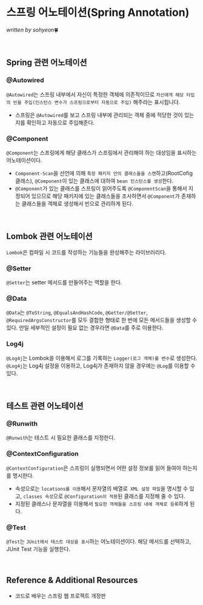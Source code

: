 # 스프링 어노테이션(Spring Annotation)
*written by sohyeon*🍀

<br>

## Spring 관련 어노테이션
### @Autowired
`@Autowired`는 스프링 내부에서 자신이 특정한 객체에 의존적이므로 `자신에게 해당 타입의 빈을 주입(인스턴스 변수가 스프링으로부터 자동으로 주입)` 해주라는 표시힙니다. 
* 스프링은 `@Autowired`를 보고 스프링 내부에 관리되는 객체 중에 적당한 것이 있는지를 확인하고 자동으로 주입해준다. 

### @Component
`@Component`는 스프링에게 해당 클래스가 스프링에서 관리해야 하는 대상임을 표시하는 어노테이션이다.  
* `Component-Scan`을 선언에 의해 `특정 패키지 안의 클래스들을 스캔`하고(RootCofig 클래스), `@Component`이 있는 클래스에 대하여 `bean 인스턴스를 생성`한다.  
* `@Component`가 있는 클래스를 스프링이 읽어주도록 `@ComponentScan`을 통해서 지정되어 있으므로 해당 패키지에 있는 클래스들을 조사하면서 `@Component`가 존재하는 클래스들을 객체로 생성해서 빈으로 관리하게 된다.

<br>

## Lombok 관련 어노테이션
`Lombok`은 컴파일 시 코드를 작성하는 기능들을 완성해주는 라이브러리다. 

### @Setter
`@Setter`는 setter 메서드를 만들어주는 역할을 한다. 

### @Data
`@Data`는 `@ToString`, `@EqualsAndHashCode`, `@Getter/@Setter`, `@RequiredArgsConstructor`를 모두 결합한 형태로 한 번에 모든 메서드들을 생성할 수 있다. 만일 세부적인 설정이 필요 없는 경우라면 `@Data`를 주로 이용한다.  

### Log4j
`@Log4j`는 Lombok을 이용해서 로그를 기록하는 `Logger(로그 객체)를 변수`로 생성한다.  `@Log4j`는 Log4j 설정을 이용하고, Log4j가 존재하지 않을 경우에는 `@Log`를 이용할 수 있다. 


<br>

## 테스트 관련 어노테이션
### @Runwith
`@Runwith`는 테스트 시 필요한 클래스를 지정한다.

### @ContextConfiguration
`@ContextConfiguration`은 스프링이 실행되면서 어떤 설정 정보를 읽어 들여야 하는지를 명시한다.
* 속성으로는 `locations를 이용`해서 문자열의 배열로` XML 설정 파일`을 명시할 수 있고, `classes 속성`으로 `@Configuration이 적용`된 클래스를 지정해 줄 수 있다.
* 지정된 클래스나 문자열을 이용해서 `필요한 객체들을 스프링 내에 객체로 등록`하게 된다.  

### @Test
`@Test`는 `JUnit에서 테스트 대상을 표시`하는 어노테이션이다.  해당 메서드를 선택하고, JUnit Test 기능을 실행한다.  

<br>

## Reference & Additional Resources
* 코드로 배우는 스프링 웹 프로젝트 개정판


